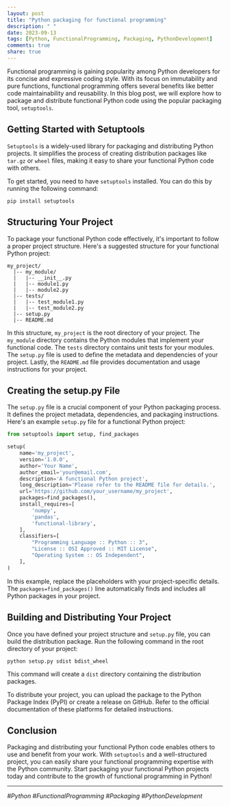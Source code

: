```yaml
---
layout: post
title: "Python packaging for functional programming"
description: " "
date: 2023-09-13
tags: [Python, FunctionalProgramming, Packaging, PythonDevelopment]
comments: true
share: true
---
```


Functional programming is gaining popularity among Python developers for its concise and expressive coding style. With its focus on immutability and pure functions, functional programming offers several benefits like better code maintainability and reusability. In this blog post, we will explore how to package and distribute functional Python code using the popular packaging tool, `setuptools`.

## Getting Started with Setuptools

`Setuptools` is a widely-used library for packaging and distributing Python projects. It simplifies the process of creating distribution packages like `tar.gz` or `wheel` files, making it easy to share your functional Python code with others.

To get started, you need to have `setuptools` installed. You can do this by running the following command:

```
pip install setuptools
```

## Structuring Your Project

To package your functional Python code effectively, it's important to follow a proper project structure. Here's a suggested structure for your functional Python project:

```
my_project/
  |-- my_module/
  |   |-- __init__.py
  |   |-- module1.py
  |   |-- module2.py
  |-- tests/
  |   |-- test_module1.py
  |   |-- test_module2.py
  |-- setup.py
  |-- README.md
```

In this structure, `my_project` is the root directory of your project. The `my_module` directory contains the Python modules that implement your functional code. The `tests` directory contains unit tests for your modules. The `setup.py` file is used to define the metadata and dependencies of your project. Lastly, the `README.md` file provides documentation and usage instructions for your project.

## Creating the setup.py File

The `setup.py` file is a crucial component of your Python packaging process. It defines the project metadata, dependencies, and packaging instructions. Here's an example `setup.py` file for a functional Python project:

```python
from setuptools import setup, find_packages

setup(
    name='my_project',
    version='1.0.0',
    author='Your Name',
    author_email='your@email.com',
    description='A functional Python project',
    long_description='Please refer to the README file for details.',
    url='https://github.com/your_username/my_project',
    packages=find_packages(),
    install_requires=[
        'numpy',
        'pandas',
        'functional-library',
    ],
    classifiers=[
        "Programming Language :: Python :: 3",
        "License :: OSI Approved :: MIT License",
        "Operating System :: OS Independent",
    ],
)
```

In this example, replace the placeholders with your project-specific details. The `packages=find_packages()` line automatically finds and includes all Python packages in your project.

## Building and Distributing Your Project

Once you have defined your project structure and `setup.py` file, you can build the distribution package. Run the following command in the root directory of your project:

```
python setup.py sdist bdist_wheel
```

This command will create a `dist` directory containing the distribution packages.

To distribute your project, you can upload the package to the Python Package Index (PyPI) or create a release on GitHub. Refer to the official documentation of these platforms for detailed instructions.

## Conclusion

Packaging and distributing your functional Python code enables others to use and benefit from your work. With `setuptools` and a well-structured project, you can easily share your functional programming expertise with the Python community. Start packaging your functional Python projects today and contribute to the growth of functional programming in Python!

---

*#Python #FunctionalProgramming #Packaging #PythonDevelopment*